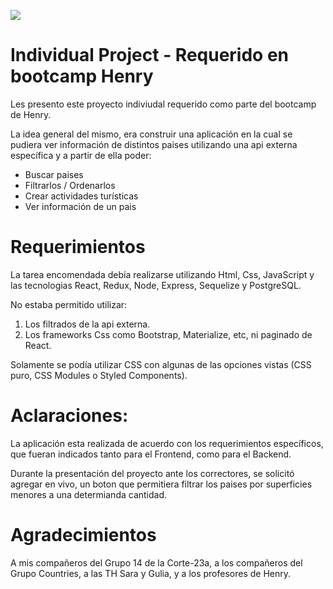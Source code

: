 <p align='left'>
    <img src='https://static.wixstatic.com/media/85087f_0d84cbeaeb824fca8f7ff18d7c9eaafd~mv2.png/v1/fill/w_160,h_30,al_c,q_85,usm_0.66_1.00_0.01/Logo_completo_Color_1PNG.webp' </img>
</p>

# Individual Project - Requerido en bootcamp Henry

Les presento este proyecto indiviudal requerido como parte del bootcamp de Henry.

La idea general del mismo, era construir una aplicación en la cual se pudiera ver información de  distintos paises utilizando una api externa específica y a partir de ella poder:

  - Buscar paises
  - Filtrarlos / Ordenarlos
  - Crear actividades turísticas
  - Ver información de un pais


# Requerimientos

  La tarea encomendada debía realizarse utilizando Html, Css, JavaScript y las tecnologias  React, Redux, Node, Express, Sequelize y PostgreSQL.

  No estaba permitido utilizar:
  1) Los filtrados de la api externa.
  2) Los frameworks Css como Bootstrap, Materialize, etc, ni paginado de React.

  Solamente se podía utilizar CSS con algunas de las opciones vistas (CSS puro, CSS Modules o Styled Components).

  # Aclaraciones:

  La aplicación esta realizada de acuerdo con los requerimientos específicos, que fueran indicados tanto para el Frontend, como para el Backend.

  Durante la presentación del proyecto ante los correctores, se solicitó agregar en vivo, un boton que permitiera filtrar los paises por superficies menores a una determianda cantidad.

  # Agradecimientos

  A mis compañeros del Grupo 14 de la Corte-23a, a los compañeros del Grupo Countries, a las TH Sara y Gulia, y a los profesores de Henry.